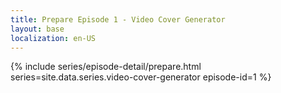 ```yaml
---
title: Prepare Episode 1 - Video Cover Generator
layout: base
localization: en-US
---
```


{% include series/episode-detail/prepare.html
    series=site.data.series.video-cover-generator
    episode-id=1
%}